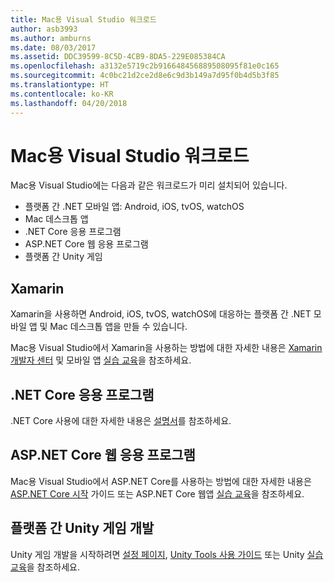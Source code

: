```yaml
---
title: Mac용 Visual Studio 워크로드
author: asb3993
ms.author: amburns
ms.date: 08/03/2017
ms.assetid: DDC39599-8C5D-4CB9-8DA5-229E085384CA
ms.openlocfilehash: a3132e5719c2b916648456889508095f81e0c165
ms.sourcegitcommit: 4c0bc21d2ce2d8e6c9d3b149a7d95f0b4d5b3f85
ms.translationtype: HT
ms.contentlocale: ko-KR
ms.lasthandoff: 04/20/2018
---
```

# <a name="visual-studio-for-mac-workloads"></a>Mac용 Visual Studio 워크로드

Mac용 Visual Studio에는 다음과 같은 워크로드가 미리 설치되어 있습니다.

* 플랫폼 간 .NET 모바일 앱: Android, iOS, tvOS, watchOS
* Mac 데스크톱 앱
* .NET Core 응용 프로그램
* ASP.NET Core 웹 응용 프로그램
* 플랫폼 간 Unity 게임

## <a name="xamarin"></a>Xamarin

Xamarin을 사용하면 Android, iOS, tvOS, watchOS에 대응하는 플랫폼 간 .NET 모바일 앱 및 Mac 데스크톱 앱을 만들 수 있습니다.

Mac용 Visual Studio에서 Xamarin을 사용하는 방법에 대한 자세한 내용은 [Xamarin 개발자 센터](https://developer.xamarin.com/) 및 모바일 앱 [실습 교육](https://github.com/Microsoft/vs4mac-labs/tree/master/Mobile/Getting-Started)을 참조하세요.

## <a name="net-core-applications"></a>.NET Core 응용 프로그램

.NET Core 사용에 대한 자세한 내용은 [설명서](https://docs.microsoft.com/dotnet/core/)를 참조하세요.

## <a name="aspnet-core-web-applications"></a>ASP.NET Core 웹 응용 프로그램

Mac용 Visual Studio에서 ASP.NET Core를 사용하는 방법에 대한 자세한 내용은 [ASP.NET Core 시작](~/asp-net-core.md) 가이드 또는 ASP.NET Core 웹앱 [실습 교육](https://github.com/Microsoft/vs4mac-labs/tree/master/Web/Getting-Started)을 참조하세요.

## <a name="cross-platform-unity-game-development"></a>플랫폼 간 Unity 게임 개발

Unity 게임 개발을 시작하려면 [설정 페이지](~/setup-vsmac-tools-unity.md), [Unity Tools 사용 가이드](~/using-vsmac-tools-unity.md) 또는 Unity [실습 교육](https://github.com/Microsoft/vs4mac-labs/tree/master/Unity/Getting-Started)을 참조하세요.
